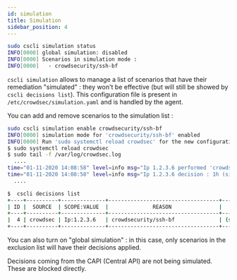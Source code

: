 ```yaml
---
id: simulation
title: Simulation
sidebar_position: 4
---
```


```bash
sudo cscli simulation status
INFO[0000] global simulation: disabled                  
INFO[0000] Scenarios in simulation mode :               
INFO[0000]   - crowdsecurity/ssh-bf                     
```

`cscli simulation` allows to manage a list of scenarios that have their remediation "simulated" : they won't be effective (but will still be showed by `cscli decisions list`). This configuration file is present in `/etc/crowdsec/simulation.yaml` and is handled by the agent.

You can add and remove scenarios to the simulation list :

```bash
sudo cscli simulation enable crowdsecurity/ssh-bf
INFO[0000] simulation mode for 'crowdsecurity/ssh-bf' enabled 
INFO[0000] Run 'sudo systemctl reload crowdsec' for the new configuration to be effective. 
$ sudo systemctl reload crowdsec
$ sudo tail -f /var/log/crowdsec.log
  ....
time="01-11-2020 14:08:58" level=info msg="Ip 1.2.3.6 performed 'crowdsecurity/ssh-bf' (6 events over 986.769µs) at 2020-11-01 14:08:58.575885389 +0100 CET m=+437.524832750"
time="01-11-2020 14:08:58" level=info msg="Ip 1.2.3.6 decision : 1h (simulation) ban"
  ....

$  cscli decisions list
+----+----------+--------------+-----------------------------------+------------+---------+----+--------+------------------+
| ID |  SOURCE  | SCOPE:VALUE  |              REASON               |   ACTION   | COUNTRY | AS | EVENTS |    EXPIRATION    |
+----+----------+--------------+-----------------------------------+------------+---------+----+--------+------------------+
|  4 | crowdsec | Ip:1.2.3.6   | crowdsecurity/ssh-bf              | (simul)ban | US      |    |      6 | 59m38.293036072s |
+----+----------+--------------+-----------------------------------+------------+---------+----+--------+------------------+

```

You can also turn on "global simulation" : in this case, only scenarios in the exclusion list will have their decisions applied.

Decisions coming from the CAPI (Central API) are not being simulated. These are blocked directly.

